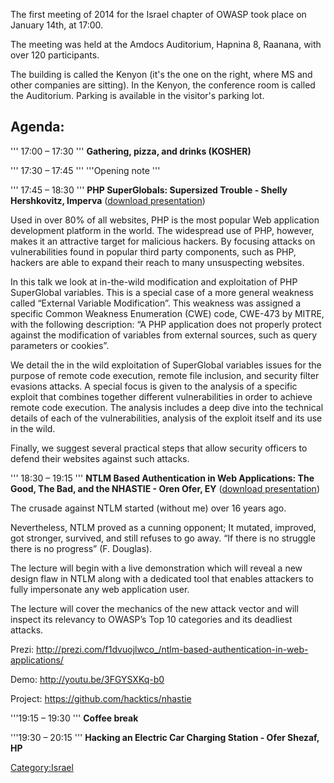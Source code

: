 The first meeting of 2014 for the Israel chapter of OWASP took place on
January 14th, at 17:00.

The meeting was held at the Amdocs Auditorium, Hapnina 8, Raanana, with
over 120 participants.

The building is called the Kenyon (it's the one on the right, where MS
and other companies are sitting). In the Kenyon, the conference room is
called the Auditorium. Parking is available in the visitor's parking
lot.

## Agenda:

''' 17:00 – 17:30
''' **Gathering, pizza, and drinks (KOSHER)**

''' 17:30 – 17:45
''' '''Opening note '''

''' 17:45 – 18:30
''' **PHP SuperGlobals: Supersized Trouble - Shelly Hershkovitz,
Imperva** ([download
presentation](Media:OWASP-IL-2014-01_PhpSuperGlobals.pptx "wikilink"))‎

Used in over 80% of all websites, PHP is the most popular Web
application development platform in the world. The widespread use of
PHP, however, makes it an attractive target for malicious hackers. By
focusing attacks on vulnerabilities found in popular third party
components, such as PHP, hackers are able to expand their reach to many
unsuspecting websites.

In this talk we look at in-the-wild modification and exploitation of PHP
SuperGlobal variables. This is a special case of a more general weakness
called “External Variable Modification”. This weakness was assigned a
specific Common Weakness Enumeration (CWE) code, CWE-473 by MITRE, with
the following description: “A PHP application does not properly protect
against the modification of variables from external sources, such as
query parameters or cookies”.

We detail the in the wild exploitation of SuperGlobal variables issues
for the purpose of remote code execution, remote file inclusion, and
security filter evasions attacks. A special focus is given to the
analysis of a specific exploit that combines together different
vulnerabilities in order to achieve remote code execution. The analysis
includes a deep dive into the technical details of each of the
vulnerabilities, analysis of the exploit itself and its use in the wild.

Finally, we suggest several practical steps that allow security officers
to defend their websites against such attacks.

''' 18:30 – 19:15
''' **NTLM Based Authentication in Web Applications: The Good, The Bad,
and the NHASTIE - Oren Ofer, EY** ([download
presentation](Media:OWASP-IL-2014-01_nhastie-presentation.pdf "wikilink"))‎

The crusade against NTLM started (without me) over 16 years ago.

Nevertheless, NTLM proved as a cunning opponent; It mutated, improved,
got stronger, survived, and still refuses to go away. “If there is no
struggle there is no progress” (F. Douglas).

The lecture will begin with a live demonstration which will reveal a new
design flaw in NTLM along with a dedicated tool that enables attackers
to fully impersonate any web application user.

The lecture will cover the mechanics of the new attack vector and will
inspect its relevancy to OWASP’s Top 10 categories and its deadliest
attacks.

Prezi:
<http://prezi.com/f1dvuojlwco_/ntlm-based-authentication-in-web-applications/>

Demo: <http://youtu.be/3FGYSXKq-b0>

Project: <https://github.com/hacktics/nhastie>

'''19:15 – 19:30
''' **Coffee break**

'''19:30 – 20:15
''' **Hacking an Electric Car Charging Station - Ofer Shezaf, HP**

[Category:Israel](Category:Israel "wikilink")